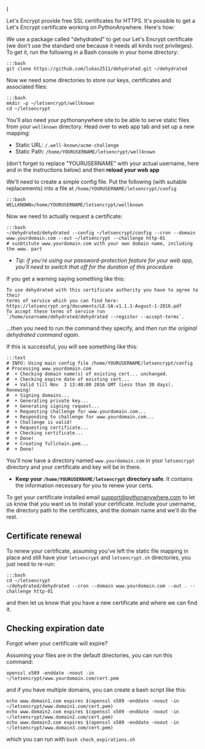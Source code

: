 (<!--
.. title: Let's Encrypt
.. slug: LetsEncrypt
.. date: 2016-03-24
.. tags:
.. category:
.. link:
.. description:
.. type: text
-->

Let's Encrypt provide free SSL certificates for HTTPS. It's possible
to get a Let's Encrypt certificate working on PythonAnywhere.
Here's how:

We use a package called "dehydrated" to get our Let's Encrypt certificate
(we don't use the standard one because it needs all kinds root privileges).
To get it, run the following in a Bash console in your home directory:

    :::bash
    git clone https://github.com/lukas2511/dehydrated.git ~/dehydrated


Now we need some directories to store our keys, certificates and associated files:

    :::bash
    mkdir -p ~/letsencrypt/wellknown
    cd ~/letsencrypt

You'll also need your pythonanywhere site to be able to serve static
files from your `wellknown` directory. Head over to web app tab and set up a new
mapping:

* Static URL: `/.well-known/acme-challenge`
* Static Path: `/home/YOURUSERNAME/letsencrypt/wellknown`

(don't forget to replace "YOURUSERNAME" with your actual username, here and in
the instructions below) and then **reload your web app**

We'll need to create a simple config file. Put the following (with suitable
replacements) into a file at `/home/YOURUSERNAME/letsencrypt/config`

    :::bash
    WELLKNOWN=/home/YOURUSERNAME/letsencrypt/wellknown

Now we need to actually request a certificate:

    :::bash
    ~/dehydrated/dehydrated --config ~/letsencrypt/config --cron --domain www.yourdomain.com --out ~/letsencrypt --challenge http-01
    # susbtitute www.yourdomain.com with your own domain name, including the www. part

* *Tip: if you're using our password-protection feature for your web app, you'll need to switch that off for the duration of this procedure*

If you get a warning saying something like this:

    To use dehydrated with this certificate authority you have to agree to their
    terms of service which you can find here: https://letsencrypt.org/documents/LE-SA-v1.1.1-August-1-2016.pdf
    To accept these terms of service run `/home/username/dehydrated/dehydrated --register --accept-terms`.

...then you need to run the command they specify, and *then run the original dehydrated command again*.

If this is successful, you will see something like this: 

    :::text
    # INFO: Using main config file /home/YOURUSERNAME/letsencrypt/config
    # Processing www.yourdomain.com
    #  + Checking domain name(s) of existing cert... unchanged.
    #  + Checking expire date of existing cert...
    #  + Valid till Nov  3 13:48:00 2016 GMT (Less than 30 days). Renewing!
    #  + Signing domains...
    #  + Generating private key...
    #  + Generating signing request...
    #  + Requesting challenge for www.yourdomain.com...
    #  + Responding to challenge for www.yourdomain.com...
    #  + Challenge is valid!
    #  + Requesting certificate...
    #  + Checking certificate...
    #  + Done!
    #  + Creating fullchain.pem...
    #  + Done!

You'll now have a directory named `www.yourdomain.com` in
your `letsencrypt` directory and your certificate and key will be in there.

* **Keep your `/home/YOURUSERNAME/letsencrypt` directory safe**. It contains
  the information necessary for you to renew your certs.

To get your certificate installed email support@pythonanywhere.com to let us
know that you want us to install your certificate. Include your username, the
directory path to the certificates, and the domain name and we'll do the rest.


## Certificate renewal

To renew your certificate, assuming you've left the static file mapping in
place and still have your `letsencrypt` and `letsencrypt.sh` directories, you
just need to re-run:

    :::bash
    cd ~/letsencrypt
    ~/dehydrated/dehydrated --cron --domain www.yourdomain.com --out . --challenge http-01

and then let us know that you have a new certificate and where we can find it.


## Checking expiration date

Forgot when your certificate will expire?

Assuming your files are in the default directories, you can run this command:
    
    openssl x509 -enddate -noout -in ~/letsencrypt/www.yourdomain.com/cert.pem
    
and if you have multiple domains, you can create a bash script like this:

    echo www.domain1.com expires $(openssl x509 -enddate -noout -in ~/letsencrypt/www.domain1.com/cert.pem)
    echo www.domain2.com expires $(openssl x509 -enddate -noout -in ~/letsencrypt/www.domain2.com/cert.pem)
    echo www.domain3.com expires $(openssl x509 -enddate -noout -in ~/letsencrypt/www.domain3.com/cert.pem)

which you can run with `bash check_expirations.sh`
